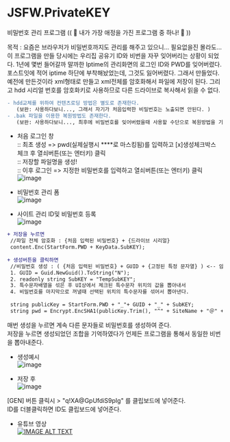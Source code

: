 # JSFW.PrivateKEY
비밀번호 관리 프로그램 (( 💙 내가 가장 애정을 가진 프로그램 중 하나! 💙 ))

목적 : 요즘은 브라우저가 비밀번호까지도 관리를 해주고 있으니... 필요없을진 몰라도...
  이 프로그램을 만들 당시에는 우리집 공유기 ID와 비번을 자꾸 잊어버리는 상황이 되었다.
  1년에 몇번 들어갈까 말까한 Iptime의 관리화면의 로그인 ID와 PWD를 잊어버렸다. 포스트잇에 적어 iptime 하단에 부착해놨었는데, 
  그것도 잃어버렸다. 그래서 만들었다.     
  예전에 만든것이라 xml형태로 만들고 xml전체를 암호화해서 파일에 저장이 된다.
  그리고 hdd 시리얼 번호를 암호화키로 사용하므로 다른 드라이브로 복사해서 읽을 수 없다.
```diff
- hdd교체를 위하여 컨텐츠로딩 방법은 별도로 존재한다. 
   (보완: 사용하다보니..., 그래서 자기가 처음입력한 비밀번호는 노출되면 안된다. )
- .bak 파일을 이용한 복원방법도 존재한다. 
   (보완: 사용하다보니..., 최후에 비밀번호를 잊어버렸을때 사용할 수단으로 복원방법을 기록하지 않는다. )
```
- 처음 로그인 창<br />
  :: 최초 생성 => pwd(실제실행시 ****로 마스킹됨)를 입력하고 [x]생성체크박스 체크 후 열쇠버튼(또는 엔터키) 클릭<br />
  :: 저장할 파일명을 생성!<br />
  :: 이후 로그인 => 지정한 비밀번호를 입력하고 열쇠버튼(또는 엔터키) 클릭<br />
![image](https://user-images.githubusercontent.com/116536524/197905151-22315ed3-27e5-4309-8fc9-ede421fde3be.png)

- 비밀번호 관리 폼<br />
![image](https://user-images.githubusercontent.com/116536524/197905307-c01da573-cd77-4a93-82ef-6ae75a83fe86.png)

- 사이트 관리 ID및 비밀번호 등록<br />
![image](https://user-images.githubusercontent.com/116536524/197905443-14c585f0-0706-474d-9aa0-e7b302057faa.png)

```diff
+ 저장을 누르면
 //파일 전체 암호화 : {처음 입력된 비밀번호} + {드라이브 시리얼}
 content.Enc(StartForm.PWD + KeyData.SubKEY);
 
+ 생성버튼을 클릭하면
 //비밀번호 생성 : ( {처음 입력된 비밀번호} + GUID + {고정된 특정 문자열} ) <-- 암호화 대상,  ^{사이트명}＠{사용자아이디}$ <-- 암호화 키 
 1. GUID = Guid.NewGuid().ToString("N");
 2. readonly string SubKEY = "TempSubKEY";
 3. 특수문자배열을 섞은 후 UI상에서 체크된 특수문자 위치의 값을 뽑아내서 
 4. 비밀번호를 마지막으로 꺼낼때 선택된 위치의 특수문자를 섞어서 뽑아낸다.
 
 string publicKey = StartForm.PWD + "_"+ GUID + "_" + SubKEY; 
 string pwd = Encrypt.EncSHA1(publicKey.Trim(), "^" + SiteName + "＠" + UID + "$"); 
```

매번 생성을 누르면 계속 다른 문자들로 비밀번호를 생성하여 준다. <br />
저장을 누르면 생성되었던 조합을 기억하였다가 언제든 프로그램을 통해서 동일한 비번을 뽑아내준다. <br />

- 생성예시<br />
![image](https://user-images.githubusercontent.com/116536524/197907237-f87b7109-f968-4117-95c0-33da1f73b571.png)

- 저장 후 <br />
![image](https://user-images.githubusercontent.com/116536524/197907369-59f3a65d-7651-44e9-a2c5-b9a01f147cd3.png)

[GEN] 버튼 클릭시 > "q!XA@GpUfdiS9pIg" 를 클립보드에 넣어준다. <br />
ID를 더블클릭하면 ID도 클립보드에 넣어준다. <br />

- 유튜브 영상 <br />
[![IMAGE ALT TEXT](http://img.youtube.com/vi/e3SOWvpvwCE/0.jpg)](https://youtu.be/e3SOWvpvwCE?t=0s)
 
